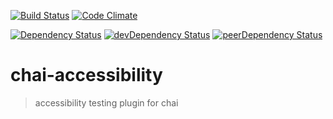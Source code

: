 [![Build Status](https://travis-ci.org/pranavjha/chai-accessibility.svg)](https://travis-ci.org/pranavjha/chai-accessibility)
[![Code Climate](https://codeclimate.com/github/pranavjha/chai-accessibility/badges/gpa.svg)](https://codeclimate.com/github/pranavjha/chai-accessibility)

[![Dependency Status](https://david-dm.org/pranavjha/chai-accessibility.svg)](https://david-dm.org/pranavjha/chai-accessibility)
[![devDependency Status](https://david-dm.org/pranavjha/chai-accessibility/dev-status.svg)](https://david-dm.org/pranavjha/chai-accessibility#info=devDependencies)
[![peerDependency Status](https://david-dm.org/pranavjha/chai-accessibility/peer-status.svg)](https://david-dm.org/pranavjha/chai-accessibility#info=peerDependencies)

# chai-accessibility
> accessibility testing plugin for chai
